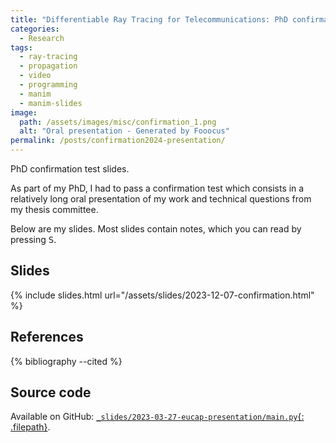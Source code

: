 ```yaml
---
title: "Differentiable Ray Tracing for Telecommunications: PhD confirmation slides"
categories:
  - Research
tags:
  - ray-tracing
  - propagation
  - video
  - programming
  - manim
  - manim-slides
image:
  path: /assets/images/misc/confirmation_1.png
  alt: "Oral presentation - Generated by Fooocus"
permalink: /posts/confirmation2024-presentation/
---
```


PhD confirmation test slides.

<!--more-->

As part of my PhD, I had to pass a confirmation test which consists
in a relatively long oral presentation of my work and technical questions
from my thesis committee.

Below are my slides. Most slides contain notes,
which you can read by pressing <kbd>S</kbd>.

## Slides

{% include slides.html url="/assets/slides/2023-12-07-confirmation.html" %}

## References

{% bibliography --cited %}

## Source code

Available on GitHub:
[`_slides/2023-03-27-eucap-presentation/main.py`{: .filepath}](https://github.com/jeertmans/jeertmans.github.io/blob/main/_slides/2023-12-07-confirmation/main.py).
